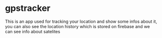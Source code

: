 # gpstracker

This is an app used for tracking your location and show some infos about it, you can also see the location history which is stored on firebase and we can see info about satelites

